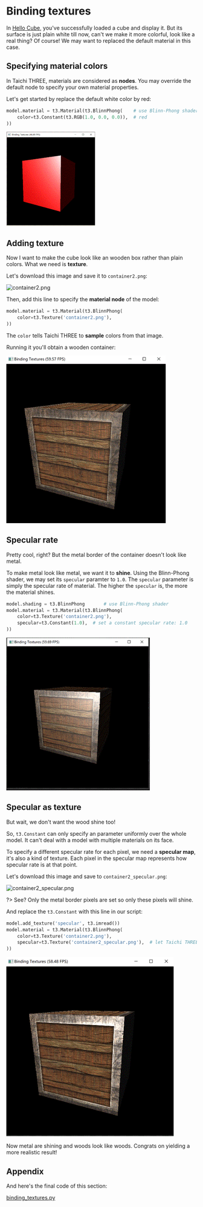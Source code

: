 # Binding textures

In [Hello Cube](hello_cube.md), you've successfully loaded a cube and display it.
But its surface is just plain white till now, can't we make it more colorful, look like a real thing?
Of course! We may want to replaced the default material in this case.

## Specifying material colors

In Taichi THREE, materials are considered as **nodes**. You may override the default node to specify your own material properties.

Let's get started by replace the default white color by red:

```py
model.material = t3.Material(t3.BlinnPhong(    # use Blinn-Phong shader
    color=t3.Constant(t3.RGB(1.0, 0.0, 0.0)),  # red
))
```

![3_0](3_0.gif)

## Adding texture

Now I want to make the cube look like an wooden box rather than plain colors. What we need is **texture**.

Let's download this image and save it to `container2.png`:

![container2.png](https://learnopengl.com/img/textures/container2.png)

Then, add this line to specify the **material node** of the model:

```py
model.material = t3.Material(t3.BlinnPhong(
    color=t3.Texture('container2.png'),
))
```

The `color` tells Taichi THREE to **sample** colors from that image.

Running it you'll obtain a wooden container:

![3_1](3_1.gif)

## Specular rate

Pretty cool, right? But the metal border of the container doesn't look like metal.

To make metal look like metal, we want it to **shine**.
Using the Blinn-Phong shader, we may set its `specular` paramter to `1.0`.
The `specular` parameter is simply the specular rate of material.
The higher the `specular` is, the more the material shines.

```py
model.shading = t3.BlinnPhong       # use Blinn-Phong shader
model.material = t3.Material(t3.BlinnPhong(
    color=t3.Texture('container2.png'),
    specular=t3.Constant(1.0),  # set a constant specular rate: 1.0
))
```

![3_2](3_2.gif)

## Specular as texture

But wait, we don't want the wood shine too!

So, `t3.Constant` can only specify an parameter uniformly over the whole model.
It can't deal with a model with multiple materials on its face.

To specify a different specular rate for each pixel, we need a **specular map**, it's also a kind of texture.
Each pixel in the specular map represents how specular rate is at that point.

Let's download this image and save to `container2_specular.png`:

![container2_specular.png](https://learnopengl.com/img/textures/container2_specular.png)

?> See? Only the metal border pixels are set so only these pixels will shine.

And replace the `t3.Constant` with this line in our script:

```py
model.add_texture('specular', t3.imread())
model.material = t3.Material(t3.BlinnPhong(
    color=t3.Texture('container2.png'),
    specular=t3.Texture('container2_specular.png'),  # let Taichi THREE sample specular from this texture
))
```

![3_3](3_3.gif)

Now metal are shining and woods look like woods.
Congrats on yielding a more realistic result!


## Appendix

And here's the final code of this section:

[binding_textures.py](_media/binding_textures.py ':include :type=code')